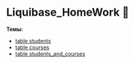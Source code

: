 # Liquibase_HomeWork :green_book:
**Темы:**
- [table students](https://github.com/AbdulatipA/Liquibase_HomeWork/blob/master/src/main/resources/db/changelog/changes/001-create-student-table.yaml)
- [table courses](https://github.com/AbdulatipA/Liquibase_HomeWork/blob/master/src/main/resources/db/changelog/changes/002-create-course-table.yaml)
- [table students_and_courses](https://github.com/AbdulatipA/Liquibase_HomeWork/blob/master/src/main/resources/db/changelog/changes/003-create-student-and-course-table.yaml)

